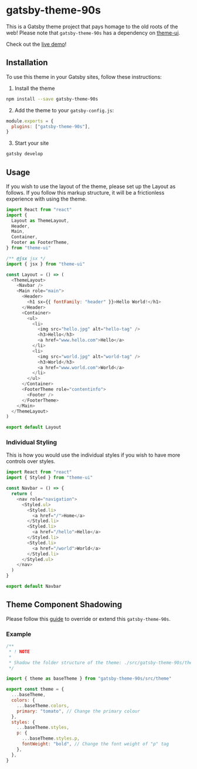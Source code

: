 # gatsby-theme-90s

This is a Gatsby theme project that pays homage to the old roots of the web! Please note that `gatsby-theme-90s` has a dependency on [theme-ui](https://theme-ui.com/getting-started).

Check out the [live demo](https://gatsby-theme-90s.netlify.com)!

## Installation

To use this theme in your Gatsby sites, follow these instructions:

1. Install the theme

```sh
npm install --save gatsby-theme-90s
```

2. Add the theme to your `gatsby-config.js`:

```js
module.exports = {
  plugins: ["gatsby-theme-90s"],
}
```

3. Start your site

```sh
gatsby develop
```

## Usage

If you wish to use the layout of the theme, please set up the Layout as follows. If you follow this markup structure, it will be a frictionless experience with using the theme.

```javascript
import React from "react"
import {
  Layout as ThemeLayout,
  Header,
  Main,
  Container,
  Footer as FooterTheme,
} from "theme-ui"

/** @jsx jsx */
import { jsx } from "theme-ui"

const Layout = () => (
  <ThemeLayout>
    <Navbar />
    <Main role="main">
      <Header>
        <h1 sx={{ fontFamily: "header" }}>Hello World!</h1>
      </Header>
      <Container>
        <ul>
          <li>
            <img src="hello.jpg" alt="hello-tag" />
            <h3>Hello</h3>
            <a href="www.hello.com">Hello</a>
          </li>
          <li>
            <img src="world.jpg" alt="world-tag" />
            <h3>World</h3>
            <a href="www.world.com">World</a>
          </li>
        </ul>
      </Container>
      <FooterTheme role="contentinfo">
        <Footer />
      </FooterTheme>
    </Main>
  </ThemeLayout>
)

export default Layout
```

### Individual Styling

This is how you would use the individual styles if you wish to have more controls over styles.

```javascript
import React from "react"
import { Styled } from "theme-ui"

const Navbar = () => {
  return (
    <nav role="navigation">
      <Styled.ul>
        <Styled.li>
          <a href="/">Home</a>
        </Styled.li>
        <Styled.li>
          <a href="/hello">Hello</a>
        </Styled.li>
        <Styled.li>
          <a href="/world">World</a>
        </Styled.li>
      </Styled.ul>
    </nav>
  )
}

export default Navbar
```

## Theme Component Shadowing

Please follow this [guide](https://egghead.io/lessons/gatsby-use-component-shadowing-to-override-gatsby-theme-components) to override or extend this `gatsby-theme-90s`.

### Example

```javascript
/**
 * ! NOTE
 *
 * Shadow the folder structure of the theme: ./src/gatsby-theme-90s/theme.js
 */

import { theme as baseTheme } from "gatsby-theme-90s/src/theme"

export const theme = {
  ...baseTheme,
  colors: {
    ...baseTheme.colors,
    primary: "tomato", // Change the primary colour
  },
  styles: {
    ...baseTheme.styles,
    p: {
      ...baseTheme.styles.p,
      fontWeight: "bold", // Change the font weight of "p" tag
    },
  },
}
```
